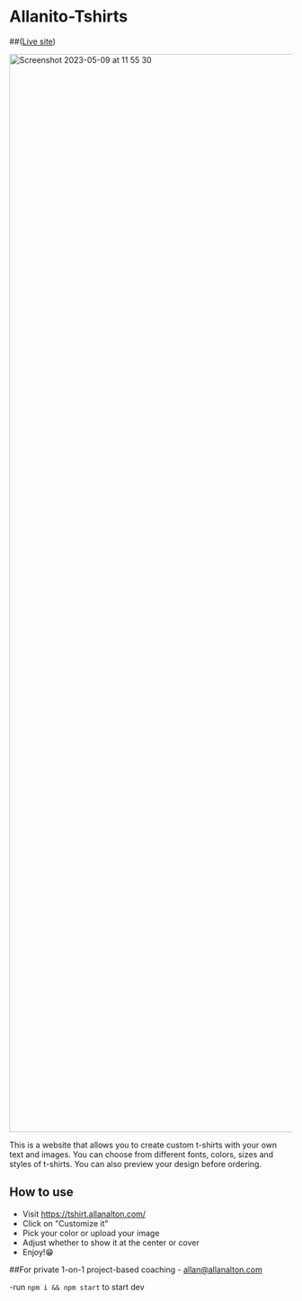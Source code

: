 # Allanito-Tshirts

##([Live site](https://tshirt.allanalton.com/))

<img width="1920" alt="Screenshot 2023-05-09 at 11 55 30" src="https://github.com/alton47/Allanito-Tshirts/assets/79355369/b2d2f2c3-2574-44fc-a157-c3164934877f">


This is a website that allows you to create custom t-shirts with your own text and images. You can choose from different fonts, colors, sizes and styles of t-shirts. You can also preview your design before ordering.


## How to use

- Visit https://tshirt.allanalton.com/
- Click on "Customize it"
- Pick your color or upload your image
- Adjust whether to show it at the center or cover
- Enjoy!😁


##For private 1-on-1 project-based coaching - allan@allanalton.com

-run ```npm i && npm start``` to start dev
